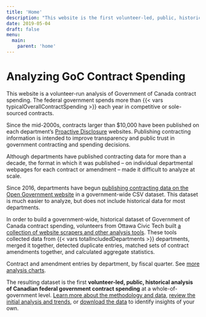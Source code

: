 ```yaml
---
title: 'Home'
description: "This website is the first volunteer-led, public, historical analysis of Canadian federal government contract spending at a whole-of-government level."
date: 2019-05-04
draft: false
menu: 
  main:
    parent: 'home'
---
```


# Analyzing GoC Contract Spending

This website is a volunteer-run analysis of Government of Canada contract spending. The federal government spends more than {{< vars typicalOverallContractSpending >}} each year in competitive or sole-sourced contracts.

Since the mid-2000s, contracts larger than $10,000 have been published on each department’s [Proactive Disclosure](https://www.canada.ca/en/treasury-board-secretariat/services/reporting-government-spending/proactive-disclosure-department-agency.html) websites. Publishing contracting information is intended to improve transparency and public trust in government contracting and spending decisions.

Although departments have published contracting data for more than a decade, the format in which it was published – on individual departmental webpages for each contract or amendment – made it difficult to analyze at scale. 

Since 2016, departments have begun [publishing contracting data on the Open Government website](https://open.canada.ca/data/en/dataset/d8f85d91-7dec-4fd1-8055-483b77225d8b) in a government-wide CSV dataset. This dataset is much easier to analyze, but does not include historical data for most departments.

In order to build a government-wide, historical dataset of Government of Canada contract spending, volunteers from Ottawa Civic Tech built [a collection of website scrapers and other analysis tools](https://github.com/GoC-Spending/). These tools collected data from {{< vars totalIncludedDepartments >}} departments, merged it together, detected duplicate entries, matched sets of contract amendments together, and calculated aggregate statistics.

<canvas id="entries-by-department-by-fiscal" width="400" height="290" data-chart-type="year-stacked" data-chart-options="" data-chart-range="[&quot;200809-Q1&quot;,&quot;200809-Q2&quot;,&quot;200809-Q3&quot;,&quot;200809-Q4&quot;,&quot;200910-Q1&quot;,&quot;200910-Q2&quot;,&quot;200910-Q3&quot;,&quot;200910-Q4&quot;,&quot;201011-Q1&quot;,&quot;201011-Q2&quot;,&quot;201011-Q3&quot;,&quot;201011-Q4&quot;,&quot;201112-Q1&quot;,&quot;201112-Q2&quot;,&quot;201112-Q3&quot;,&quot;201112-Q4&quot;,&quot;201213-Q1&quot;,&quot;201213-Q2&quot;,&quot;201213-Q3&quot;,&quot;201213-Q4&quot;,&quot;201314-Q1&quot;,&quot;201314-Q2&quot;,&quot;201314-Q3&quot;,&quot;201314-Q4&quot;,&quot;201415-Q1&quot;,&quot;201415-Q2&quot;,&quot;201415-Q3&quot;,&quot;201415-Q4&quot;,&quot;201516-Q1&quot;,&quot;201516-Q2&quot;,&quot;201516-Q3&quot;,&quot;201516-Q4&quot;,&quot;201617-Q1&quot;,&quot;201617-Q2&quot;,&quot;201617-Q3&quot;,&quot;201617-Q4&quot;,&quot;201718-Q1&quot;,&quot;201718-Q2&quot;,&quot;201718-Q3&quot;,&quot;201718-Q4&quot;]" data-chart-values="[{&quot;label&quot;:&quot;Atlantic Canada Opportunities Agency&quot;,&quot;backgroundColor&quot;:&quot;rgb(241, 185, 0)&quot;,&quot;borderColor&quot;:&quot;rgb(194, 149, 0)&quot;,&quot;data&quot;:[42,33,37,65,46,47,51,74,46,37,32,71,19,6,26,41,23,4,13,38,21,15,27,38,12,20,17,24,13,10,14,20,27,9,23,25,15,14,19,30]},{&quot;label&quot;:&quot;Agriculture and Agri-Food Canada&quot;,&quot;backgroundColor&quot;:&quot;rgb(255, 204, 0)&quot;,&quot;borderColor&quot;:&quot;rgb(204, 163, 0)&quot;,&quot;data&quot;:[0,0,0,0,0,0,0,0,0,0,0,0,0,0,0,0,0,0,0,0,373,399,599,1216,377,391,594,983,435,499,730,1030,502,438,603,873,440,331,510,817]},{&quot;label&quot;:&quot;Administrative Tribunals Support Service of Canada&quot;,&quot;backgroundColor&quot;:&quot;rgb(185, 111, 0)&quot;,&quot;borderColor&quot;:&quot;rgb(148, 89, 0)&quot;,&quot;data&quot;:[0,0,0,0,0,0,0,0,0,0,0,0,0,0,0,0,0,0,0,0,0,0,0,0,0,0,0,0,0,0,0,0,0,0,25,31,25,18,48,50]},{&quot;label&quot;:&quot;Canadian Northern Economic Development Agency&quot;,&quot;backgroundColor&quot;:&quot;rgb(116, 19, 0)&quot;,&quot;borderColor&quot;:&quot;rgb(92, 15, 0)&quot;,&quot;data&quot;:[0,0,0,0,0,0,0,0,0,0,0,0,0,0,0,0,0,0,0,0,0,0,0,0,0,0,0,0,0,0,0,0,0,0,4,5,4,4,1,5]},{&quot;label&quot;:&quot;Courts Administration Service&quot;,&quot;backgroundColor&quot;:&quot;rgb(102, 0, 0)&quot;,&quot;borderColor&quot;:&quot;rgb(82, 0, 0)&quot;,&quot;data&quot;:[0,0,0,0,0,0,0,0,0,0,0,0,0,0,0,0,0,0,0,0,0,0,0,0,0,0,0,0,0,0,0,0,0,0,0,23,27,14,33,63]},{&quot;label&quot;:&quot;Canada Border Services Agency&quot;,&quot;backgroundColor&quot;:&quot;rgb(130, 37, 0)&quot;,&quot;borderColor&quot;:&quot;rgb(102, 29, 0)&quot;,&quot;data&quot;:[0,0,0,0,0,0,0,0,0,0,0,0,0,0,0,0,0,0,0,0,0,0,0,0,171,155,168,259,164,178,138,315,222,171,143,259,152,178,427,351]},{&quot;label&quot;:&quot;cc&quot;,&quot;backgroundColor&quot;:&quot;rgb(199, 130, 0)&quot;,&quot;borderColor&quot;:&quot;rgb(158, 103, 0)&quot;,&quot;data&quot;:[13,10,10,15,19,10,6,14,19,7,12,24,12,11,4,13,21,11,14,6,22,8,15,12,14,16,7,17,24,6,8,14,17,17,18,15,22,20,0,0]},{&quot;label&quot;:&quot;Canadian Centre for Occupational Health and Safety&quot;,&quot;backgroundColor&quot;:&quot;rgb(172, 93, 0)&quot;,&quot;borderColor&quot;:&quot;rgb(138, 73, 0)&quot;,&quot;data&quot;:[0,0,0,0,0,0,0,0,0,0,0,0,0,0,0,0,0,0,0,0,0,0,0,0,0,0,0,0,0,0,0,0,0,0,0,5,4,10,5,4]},{&quot;label&quot;:&quot;Canadian Environmental Assessment Agency&quot;,&quot;backgroundColor&quot;:&quot;rgb(227, 167, 0)&quot;,&quot;borderColor&quot;:&quot;rgb(184, 135, 0)&quot;,&quot;data&quot;:[30,21,18,19,19,22,22,22,13,5,6,19,10,10,6,7,6,3,10,32,23,20,13,13,8,2,8,8,5,1,2,6,14,10,13,25,6,3,7,8]},{&quot;label&quot;:&quot;Canada Economic Development for Quebec Regions&quot;,&quot;backgroundColor&quot;:&quot;rgb(158, 74, 0)&quot;,&quot;borderColor&quot;:&quot;rgb(128, 60, 0)&quot;,&quot;data&quot;:[50,28,34,49,35,38,38,36,36,46,34,34,47,11,25,26,16,18,18,22,27,19,19,15,9,15,12,23,19,8,8,24,15,11,26,29,15,9,11,26]},{&quot;label&quot;:&quot;Canadian Food Inspection Agency&quot;,&quot;backgroundColor&quot;:&quot;rgb(213, 148, 0)&quot;,&quot;borderColor&quot;:&quot;rgb(173, 121, 0)&quot;,&quot;data&quot;:[0,0,0,0,0,0,0,0,0,0,0,0,143,139,218,0,131,199,266,316,154,185,244,382,119,138,161,354,136,186,155,261,140,160,209,612,129,124,189,201]},{&quot;label&quot;:&quot;Canadian Grain Commission&quot;,&quot;backgroundColor&quot;:&quot;rgb(144, 56, 0)&quot;,&quot;borderColor&quot;:&quot;rgb(112, 43, 0)&quot;,&quot;data&quot;:[0,0,0,0,0,0,0,0,0,0,0,0,0,0,0,0,0,0,0,0,0,0,0,0,0,0,0,0,0,0,0,0,0,0,1,41,32,41,23,28]},{&quot;label&quot;:&quot;Canadian Human Rights Commission&quot;,&quot;backgroundColor&quot;:&quot;rgb(241, 185, 0)&quot;,&quot;borderColor&quot;:&quot;rgb(194, 149, 0)&quot;,&quot;data&quot;:[0,0,0,0,0,0,0,0,0,0,0,0,0,0,0,0,0,0,0,0,0,0,0,0,0,0,0,0,0,0,0,24,0,0,0,0,0,0,0,29]},{&quot;label&quot;:&quot;Canadian Intergovernmental Conference Secretariat&quot;,&quot;backgroundColor&quot;:&quot;rgb(255, 204, 0)&quot;,&quot;borderColor&quot;:&quot;rgb(204, 163, 0)&quot;,&quot;data&quot;:[0,0,0,0,0,0,0,0,0,0,0,0,0,0,0,0,0,0,0,0,0,0,0,0,0,0,0,0,0,0,0,0,0,0,0,0,0,0,0,6]},{&quot;label&quot;:&quot;Canadian Institutes of Health Research&quot;,&quot;backgroundColor&quot;:&quot;rgb(185, 111, 0)&quot;,&quot;borderColor&quot;:&quot;rgb(148, 89, 0)&quot;,&quot;data&quot;:[0,0,0,0,0,0,0,0,0,0,0,0,0,0,0,0,0,0,0,0,0,0,0,0,0,0,0,0,0,0,0,65,17,0,61,89,29,36,32,49]},{&quot;label&quot;:&quot;Canadian Nuclear Safety Commission&quot;,&quot;backgroundColor&quot;:&quot;rgb(116, 19, 0)&quot;,&quot;borderColor&quot;:&quot;rgb(92, 15, 0)&quot;,&quot;data&quot;:[83,75,66,163,81,79,73,232,81,86,124,196,102,77,108,0,64,62,73,131,78,62,62,103,58,69,68,82,48,56,50,53,57,42,50,88,60,55,45,87]},{&quot;label&quot;:&quot;Civilian Review and Complaints Commission for the RCMP&quot;,&quot;backgroundColor&quot;:&quot;rgb(102, 0, 0)&quot;,&quot;borderColor&quot;:&quot;rgb(82, 0, 0)&quot;,&quot;data&quot;:[0,0,0,0,0,0,0,0,0,0,0,0,0,0,0,0,0,0,0,0,0,0,0,0,0,0,0,0,0,0,0,0,0,0,0,15,16,7,0,27]},{&quot;label&quot;:&quot;Canada Revenue Agency&quot;,&quot;backgroundColor&quot;:&quot;rgb(130, 37, 0)&quot;,&quot;borderColor&quot;:&quot;rgb(102, 29, 0)&quot;,&quot;data&quot;:[522,485,588,1053,463,423,592,856,301,474,629,1339,475,503,667,1202,241,314,479,540,226,207,360,415,201,228,261,333,179,151,202,0,248,251,240,716,330,301,248,549]},{&quot;label&quot;:&quot;Canadian Radio-television and Telecommunications Commission&quot;,&quot;backgroundColor&quot;:&quot;rgb(199, 130, 0)&quot;,&quot;borderColor&quot;:&quot;rgb(158, 103, 0)&quot;,&quot;data&quot;:[0,0,0,0,0,0,0,0,0,0,0,0,0,0,0,0,0,0,0,0,0,0,0,0,0,0,0,0,0,0,0,0,0,0,26,0,63,6,34,38]},{&quot;label&quot;:&quot;Canadian Space Agency&quot;,&quot;backgroundColor&quot;:&quot;rgb(172, 93, 0)&quot;,&quot;borderColor&quot;:&quot;rgb(138, 73, 0)&quot;,&quot;data&quot;:[121,98,152,200,117,130,166,143,106,113,133,129,99,91,124,100,65,75,75,117,74,87,73,78,66,89,77,123,88,58,78,99,96,64,97,153,124,88,131,136]},{&quot;label&quot;:&quot;Correctional Service of Canada&quot;,&quot;backgroundColor&quot;:&quot;rgb(227, 167, 0)&quot;,&quot;borderColor&quot;:&quot;rgb(184, 135, 0)&quot;,&quot;data&quot;:[0,5,4,7,18,9,25,33,39,21,25,54,49,39,45,129,60,62,60,207,145,126,142,1014,1142,673,301,1084,954,783,776,934,639,1234,989,1204,1273,937,1056,1272]},{&quot;label&quot;:&quot;Canada School of Public Service&quot;,&quot;backgroundColor&quot;:&quot;rgb(158, 74, 0)&quot;,&quot;borderColor&quot;:&quot;rgb(128, 60, 0)&quot;,&quot;data&quot;:[0,0,0,0,0,0,0,0,0,0,0,0,0,0,0,0,0,0,49,55,30,52,36,44,33,39,25,62,23,25,30,38,23,20,23,39,24,11,14,30]},{&quot;label&quot;:&quot;Canadian Transportation Agency&quot;,&quot;backgroundColor&quot;:&quot;rgb(213, 148, 0)&quot;,&quot;borderColor&quot;:&quot;rgb(173, 121, 0)&quot;,&quot;data&quot;:[0,0,0,0,0,0,0,0,0,0,0,0,0,0,0,0,0,0,0,0,0,0,0,0,0,0,0,0,0,0,0,22,19,9,9,17,18,16,12,34]},{&quot;label&quot;:&quot;Fisheries and Oceans Canada&quot;,&quot;backgroundColor&quot;:&quot;rgb(144, 56, 0)&quot;,&quot;borderColor&quot;:&quot;rgb(112, 43, 0)&quot;,&quot;data&quot;:[0,0,0,0,0,0,0,0,1659,1578,1624,2240,1729,1388,1358,2200,1427,1379,1419,2090,1399,1228,1314,1800,1356,1274,1298,1968,1453,1525,1666,0,1762,1775,1723,2462,1585,1538,1702,2264]},{&quot;label&quot;:&quot;National Defence&quot;,&quot;backgroundColor&quot;:&quot;rgb(241, 185, 0)&quot;,&quot;borderColor&quot;:&quot;rgb(194, 149, 0)&quot;,&quot;data&quot;:[1791,2095,3477,5930,4335,3899,2967,4218,3202,3895,4254,6265,4461,5363,8410,5810,3861,3832,4078,3887,3331,3984,4570,4196,3228,3260,4108,7773,3534,6173,4002,4580,3494,2805,2056,3033,3038,2691,3489,5333]},{&quot;label&quot;:&quot;Environment and Climate Change Canada&quot;,&quot;backgroundColor&quot;:&quot;rgb(255, 204, 0)&quot;,&quot;borderColor&quot;:&quot;rgb(204, 163, 0)&quot;,&quot;data&quot;:[815,685,816,1391,834,865,1094,1456,1268,837,938,1157,906,718,976,1360,967,697,925,1279,1260,860,958,1055,1223,796,816,871,694,539,655,822,780,476,581,770,680,0,606,638]},{&quot;label&quot;:&quot;Elections Canada&quot;,&quot;backgroundColor&quot;:&quot;rgb(185, 111, 0)&quot;,&quot;borderColor&quot;:&quot;rgb(148, 89, 0)&quot;,&quot;data&quot;:[0,0,0,0,0,0,0,0,0,0,0,0,0,0,0,0,0,0,0,0,0,0,0,0,0,0,0,0,0,0,0,0,0,0,0,152,61,57,84,119]},{&quot;label&quot;:&quot;Employment and Social Development Canada&quot;,&quot;backgroundColor&quot;:&quot;rgb(116, 19, 0)&quot;,&quot;borderColor&quot;:&quot;rgb(92, 15, 0)&quot;,&quot;data&quot;:[300,305,330,413,446,397,545,813,376,369,503,646,399,347,394,612,223,242,319,460,226,242,294,374,206,274,326,325,264,257,240,359,279,250,296,506,279,250,378,575]},{&quot;label&quot;:&quot;Financial Consumer Agency of Canada&quot;,&quot;backgroundColor&quot;:&quot;rgb(102, 0, 0)&quot;,&quot;borderColor&quot;:&quot;rgb(82, 0, 0)&quot;,&quot;data&quot;:[15,10,9,9,20,21,18,15,32,22,10,24,38,17,15,13,32,20,6,13,18,7,5,13,20,18,9,19,17,12,11,19,12,6,19,18,20,17,24,29]},{&quot;label&quot;:&quot;Federal Economic Development Agency for Southern Ontario&quot;,&quot;backgroundColor&quot;:&quot;rgb(130, 37, 0)&quot;,&quot;borderColor&quot;:&quot;rgb(102, 29, 0)&quot;,&quot;data&quot;:[0,0,0,0,0,0,39,35,61,41,88,71,52,33,28,49,35,24,35,41,25,10,13,24,22,11,21,40,30,8,17,13,23,6,6,16,11,6,6,11]},{&quot;label&quot;:&quot;Department of Finance Canada&quot;,&quot;backgroundColor&quot;:&quot;rgb(199, 130, 0)&quot;,&quot;borderColor&quot;:&quot;rgb(158, 103, 0)&quot;,&quot;data&quot;:[65,59,59,84,80,55,47,81,62,33,37,71,47,56,50,66,31,28,57,50,36,35,37,35,40,46,40,39,39,21,28,32,65,18,46,46,58,22,32,49]},{&quot;label&quot;:&quot;Financial Transactions and Reports Analysis Centre of Canada&quot;,&quot;backgroundColor&quot;:&quot;rgb(172, 93, 0)&quot;,&quot;borderColor&quot;:&quot;rgb(138, 73, 0)&quot;,&quot;data&quot;:[19,9,18,17,12,11,10,32,6,8,19,42,15,17,18,40,14,9,16,31,6,2,9,7,2,1,4,11,1,4,4,8,3,2,3,23,4,2,7,23]},{&quot;label&quot;:&quot;Office of the Commissioner for Federal Judicial Affairs Canada&quot;,&quot;backgroundColor&quot;:&quot;rgb(227, 167, 0)&quot;,&quot;borderColor&quot;:&quot;rgb(184, 135, 0)&quot;,&quot;data&quot;:[17,9,11,10,32,13,7,16,35,9,14,23,47,20,15,48,16,16,21,57,20,10,23,60,19,15,19,45,19,22,30,20,15,14,32,20,28,15,38,20]},{&quot;label&quot;:&quot;Farm Products Council of Canada&quot;,&quot;backgroundColor&quot;:&quot;rgb(158, 74, 0)&quot;,&quot;borderColor&quot;:&quot;rgb(128, 60, 0)&quot;,&quot;data&quot;:[0,0,0,0,0,0,0,0,0,0,0,0,0,0,0,0,0,0,0,0,0,0,0,0,0,0,0,0,0,0,0,0,0,0,1,0,1,0,1,0]},{&quot;label&quot;:&quot;Global Affairs Canada&quot;,&quot;backgroundColor&quot;:&quot;rgb(213, 148, 0)&quot;,&quot;borderColor&quot;:&quot;rgb(173, 121, 0)&quot;,&quot;data&quot;:[776,734,417,504,674,350,681,926,807,689,711,1151,710,620,672,1031,587,491,704,957,770,627,646,963,839,720,724,956,892,692,733,910,811,657,629,975,881,790,961,1514]},{&quot;label&quot;:&quot;Health Canada&quot;,&quot;backgroundColor&quot;:&quot;rgb(144, 56, 0)&quot;,&quot;borderColor&quot;:&quot;rgb(112, 43, 0)&quot;,&quot;data&quot;:[0,0,0,0,0,0,0,0,0,0,707,974,840,703,718,975,783,604,777,783,180,933,723,855,752,473,567,755,539,456,514,674,505,424,622,597,440,374,434,547]},{&quot;label&quot;:&quot;Innovation, Science and Economic Development Canada&quot;,&quot;backgroundColor&quot;:&quot;rgb(241, 185, 0)&quot;,&quot;borderColor&quot;:&quot;rgb(194, 149, 0)&quot;,&quot;data&quot;:[393,287,408,599,373,277,388,567,304,232,376,594,243,212,368,627,255,195,288,509,244,241,309,518,270,254,303,398,317,241,280,405,280,288,295,434,326,304,319,553]},{&quot;label&quot;:&quot;International Joint Commission&quot;,&quot;backgroundColor&quot;:&quot;rgb(255, 204, 0)&quot;,&quot;borderColor&quot;:&quot;rgb(204, 163, 0)&quot;,&quot;data&quot;:[0,0,0,0,0,0,0,0,0,0,0,0,0,0,0,0,0,0,0,0,0,0,0,0,0,0,0,0,0,0,0,0,0,0,0,0,4,6,8,14]},{&quot;label&quot;:&quot;Crown-Indigenous Relations and Northern Affairs Canada&quot;,&quot;backgroundColor&quot;:&quot;rgb(185, 111, 0)&quot;,&quot;borderColor&quot;:&quot;rgb(148, 89, 0)&quot;,&quot;data&quot;:[0,0,0,0,0,0,0,0,0,0,0,0,0,0,0,0,0,0,0,0,326,261,233,360,418,333,259,406,255,197,237,293,232,177,272,293,248,275,199,313]},{&quot;label&quot;:&quot;Infrastructure Canada&quot;,&quot;backgroundColor&quot;:&quot;rgb(116, 19, 0)&quot;,&quot;borderColor&quot;:&quot;rgb(92, 15, 0)&quot;,&quot;data&quot;:[18,19,7,27,17,35,21,35,24,34,13,35,18,26,17,22,23,10,13,18,12,11,8,17,23,22,20,20,24,25,13,28,26,30,21,66,28,36,28,29]},{&quot;label&quot;:&quot;Immigration, Refugees and Citizenship Canada&quot;,&quot;backgroundColor&quot;:&quot;rgb(102, 0, 0)&quot;,&quot;borderColor&quot;:&quot;rgb(82, 0, 0)&quot;,&quot;data&quot;:[0,0,0,0,0,0,0,0,223,253,298,287,228,154,190,301,209,117,244,378,253,147,228,282,140,147,168,285,143,197,208,281,160,190,195,220,145,219,182,264]},{&quot;label&quot;:&quot;Indigenous Services Canada&quot;,&quot;backgroundColor&quot;:&quot;rgb(130, 37, 0)&quot;,&quot;borderColor&quot;:&quot;rgb(102, 29, 0)&quot;,&quot;data&quot;:[0,0,0,0,0,0,0,0,0,0,0,0,0,0,0,0,0,0,0,0,0,0,0,0,0,0,0,0,0,0,0,0,0,0,0,0,0,0,39,153]},{&quot;label&quot;:&quot;Department of Justice&quot;,&quot;backgroundColor&quot;:&quot;rgb(199, 130, 0)&quot;,&quot;borderColor&quot;:&quot;rgb(158, 103, 0)&quot;,&quot;data&quot;:[169,150,201,211,273,152,166,219,174,125,124,208,151,115,152,245,122,78,99,175,129,116,110,174,91,75,108,142,131,101,110,204,131,81,93,131,109,86,78,107]},{&quot;label&quot;:&quot;Library and Archives Canada&quot;,&quot;backgroundColor&quot;:&quot;rgb(172, 93, 0)&quot;,&quot;borderColor&quot;:&quot;rgb(138, 73, 0)&quot;,&quot;data&quot;:[0,0,0,0,0,0,0,0,0,0,0,0,0,0,0,0,0,0,0,77,49,56,75,103,60,50,50,75,51,39,38,64,42,36,36,67,34,46,46,70]},{&quot;label&quot;:&quot;Military Grievances External Review Committee&quot;,&quot;backgroundColor&quot;:&quot;rgb(227, 167, 0)&quot;,&quot;borderColor&quot;:&quot;rgb(184, 135, 0)&quot;,&quot;data&quot;:[0,0,0,0,0,0,0,0,0,0,0,0,0,0,0,0,0,0,0,0,0,0,0,0,0,0,0,0,0,2,0,0,22,3,17,8,1,2,6,8]},{&quot;label&quot;:&quot;Military Police Complaints Commission of Canada&quot;,&quot;backgroundColor&quot;:&quot;rgb(158, 74, 0)&quot;,&quot;borderColor&quot;:&quot;rgb(128, 60, 0)&quot;,&quot;data&quot;:[0,0,0,0,0,0,0,0,0,0,0,0,0,0,0,0,0,0,0,0,0,0,0,0,0,0,0,0,0,0,0,0,8,5,5,3,6,4,5,10]},{&quot;label&quot;:&quot;National Energy Board&quot;,&quot;backgroundColor&quot;:&quot;rgb(213, 148, 0)&quot;,&quot;borderColor&quot;:&quot;rgb(173, 121, 0)&quot;,&quot;data&quot;:[0,0,0,0,0,0,0,0,0,0,0,0,0,0,0,0,0,0,0,0,0,0,0,0,0,0,0,0,0,0,0,76,45,51,51,82,82,33,31,70]},{&quot;label&quot;:&quot;National Film Board&quot;,&quot;backgroundColor&quot;:&quot;rgb(144, 56, 0)&quot;,&quot;borderColor&quot;:&quot;rgb(112, 43, 0)&quot;,&quot;data&quot;:[0,0,0,0,0,0,0,0,0,0,0,0,0,0,0,0,0,0,0,0,0,0,0,0,0,0,0,0,0,0,0,0,0,0,0,46,40,37,47,92]},{&quot;label&quot;:&quot;National Research Council Canada&quot;,&quot;backgroundColor&quot;:&quot;rgb(241, 185, 0)&quot;,&quot;borderColor&quot;:&quot;rgb(194, 149, 0)&quot;,&quot;data&quot;:[0,0,0,0,581,540,695,1012,446,466,621,1190,427,404,568,1036,267,288,607,864,418,454,610,893,427,355,581,898,568,529,707,857,614,591,707,962,691,616,699,1015]},{&quot;label&quot;:&quot;Natural Resources Canada&quot;,&quot;backgroundColor&quot;:&quot;rgb(255, 204, 0)&quot;,&quot;borderColor&quot;:&quot;rgb(204, 163, 0)&quot;,&quot;data&quot;:[0,0,0,0,0,0,0,0,0,0,0,0,400,413,490,794,302,368,564,728,343,359,414,791,370,343,484,864,362,419,489,718,341,357,488,881,380,404,475,885]},{&quot;label&quot;:&quot;Natural Sciences and Engineering Research Council of Canada&quot;,&quot;backgroundColor&quot;:&quot;rgb(185, 111, 0)&quot;,&quot;borderColor&quot;:&quot;rgb(148, 89, 0)&quot;,&quot;data&quot;:[0,0,0,0,0,0,0,0,0,0,0,0,0,0,0,0,0,0,0,0,0,0,0,0,0,0,0,0,0,0,0,0,0,0,0,0,43,16,12,75]},{&quot;label&quot;:&quot;Office of the Auditor General of Canada&quot;,&quot;backgroundColor&quot;:&quot;rgb(116, 19, 0)&quot;,&quot;borderColor&quot;:&quot;rgb(92, 15, 0)&quot;,&quot;data&quot;:[0,0,0,0,0,0,0,0,0,0,0,0,0,0,0,0,0,0,0,0,0,0,0,0,0,0,0,0,0,0,0,0,0,0,0,81,52,23,36,84]},{&quot;label&quot;:&quot;The Correctional Investigator Canada&quot;,&quot;backgroundColor&quot;:&quot;rgb(102, 0, 0)&quot;,&quot;borderColor&quot;:&quot;rgb(82, 0, 0)&quot;,&quot;data&quot;:[0,0,0,0,0,0,0,0,0,0,0,0,0,0,0,0,0,0,0,0,0,0,0,0,0,0,0,0,0,0,0,0,0,0,0,3,1,2,0,2]},{&quot;label&quot;:&quot;Office of the Commissioner of Lobbying of Canada&quot;,&quot;backgroundColor&quot;:&quot;rgb(130, 37, 0)&quot;,&quot;borderColor&quot;:&quot;rgb(102, 29, 0)&quot;,&quot;data&quot;:[0,0,0,0,0,0,0,0,0,0,0,0,0,0,0,0,0,0,0,0,0,0,0,0,0,0,0,0,0,0,0,0,0,0,0,0,0,0,0,17]},{&quot;label&quot;:&quot;Office of the Commissioner of Official Languages&quot;,&quot;backgroundColor&quot;:&quot;rgb(199, 130, 0)&quot;,&quot;borderColor&quot;:&quot;rgb(158, 103, 0)&quot;,&quot;data&quot;:[0,0,0,0,0,0,0,0,0,0,0,0,0,0,0,0,0,0,0,0,0,0,0,0,0,0,0,0,0,0,0,0,0,0,0,22,12,13,23,37]},{&quot;label&quot;:&quot;Office of the Information Commissioner of Canada&quot;,&quot;backgroundColor&quot;:&quot;rgb(172, 93, 0)&quot;,&quot;borderColor&quot;:&quot;rgb(138, 73, 0)&quot;,&quot;data&quot;:[0,0,0,0,0,0,0,0,0,0,0,0,0,0,0,0,0,0,0,0,0,0,0,0,0,0,0,0,0,0,0,0,0,0,0,0,0,0,0,32]},{&quot;label&quot;:&quot;Office of the Privacy Commissioner of Canada&quot;,&quot;backgroundColor&quot;:&quot;rgb(227, 167, 0)&quot;,&quot;borderColor&quot;:&quot;rgb(184, 135, 0)&quot;,&quot;data&quot;:[0,0,0,0,0,0,0,0,0,0,0,0,0,0,0,0,0,0,0,0,0,0,0,0,0,0,0,0,0,0,0,0,0,0,0,0,0,0,0,0]},{&quot;label&quot;:&quot;Office of the Superintendent of Financial Institutions Canada&quot;,&quot;backgroundColor&quot;:&quot;rgb(158, 74, 0)&quot;,&quot;borderColor&quot;:&quot;rgb(128, 60, 0)&quot;,&quot;data&quot;:[0,0,0,0,0,0,0,0,0,0,0,0,0,0,0,0,0,0,0,0,0,0,0,0,0,0,0,0,0,0,0,0,67,54,60,98,66,66,62,117]},{&quot;label&quot;:&quot;Office of the Secretary to the Governor General&quot;,&quot;backgroundColor&quot;:&quot;rgb(213, 148, 0)&quot;,&quot;borderColor&quot;:&quot;rgb(173, 121, 0)&quot;,&quot;data&quot;:[0,0,0,0,0,0,0,0,0,0,0,0,0,0,0,0,0,0,0,0,0,0,0,0,0,0,0,0,0,0,0,0,0,0,0,29,17,11,14,15]},{&quot;label&quot;:&quot;Office of the Taxpayers Ombudsman&quot;,&quot;backgroundColor&quot;:&quot;rgb(144, 56, 0)&quot;,&quot;borderColor&quot;:&quot;rgb(112, 43, 0)&quot;,&quot;data&quot;:[2,3,0,1,1,1,1,1,0,0,0,0,0,1,0,0,0,0,0,0,0,3,0,1,1,0,1,0,0,0,0,0,0,1,0,0,0,0,0,0]},{&quot;label&quot;:&quot;Parole Board of Canada&quot;,&quot;backgroundColor&quot;:&quot;rgb(241, 185, 0)&quot;,&quot;borderColor&quot;:&quot;rgb(194, 149, 0)&quot;,&quot;data&quot;:[0,0,0,0,2,11,13,33,12,5,11,46,17,16,14,46,10,12,23,64,18,11,16,44,12,10,9,41,6,14,10,23,0,5,6,1,12,8,8,22]},{&quot;label&quot;:&quot;Parks Canada&quot;,&quot;backgroundColor&quot;:&quot;rgb(255, 204, 0)&quot;,&quot;borderColor&quot;:&quot;rgb(204, 163, 0)&quot;,&quot;data&quot;:[527,444,406,583,552,537,477,735,546,514,520,768,532,424,454,567,435,374,372,523,477,532,633,830,585,653,669,813,785,889,876,1053,874,776,840,1086,1016,1009,778,880]},{&quot;label&quot;:&quot;Canadian Heritage&quot;,&quot;backgroundColor&quot;:&quot;rgb(185, 111, 0)&quot;,&quot;borderColor&quot;:&quot;rgb(148, 89, 0)&quot;,&quot;data&quot;:[195,162,112,198,169,111,118,239,89,98,101,160,71,74,69,105,77,44,27,40,44,47,54,90,91,48,99,160,105,76,103,99,112,67,140,210,151,78,137,212]},{&quot;label&quot;:&quot;Privy Council Office&quot;,&quot;backgroundColor&quot;:&quot;rgb(116, 19, 0)&quot;,&quot;borderColor&quot;:&quot;rgb(92, 15, 0)&quot;,&quot;data&quot;:[74,62,67,110,95,69,71,117,70,48,73,141,58,45,45,137,39,21,41,84,43,51,57,86,44,35,35,58,46,36,44,53,50,58,60,109,84,88,84,119]},{&quot;label&quot;:&quot;Public Health Agency of Canada&quot;,&quot;backgroundColor&quot;:&quot;rgb(102, 0, 0)&quot;,&quot;borderColor&quot;:&quot;rgb(82, 0, 0)&quot;,&quot;data&quot;:[0,0,0,0,0,0,0,0,0,0,707,974,840,703,718,975,783,604,777,783,180,933,723,855,752,473,567,755,539,456,514,674,505,424,622,303,157,123,220,302]},{&quot;label&quot;:&quot;Patented Medicine Prices Review Board Canada&quot;,&quot;backgroundColor&quot;:&quot;rgb(130, 37, 0)&quot;,&quot;borderColor&quot;:&quot;rgb(102, 29, 0)&quot;,&quot;data&quot;:[0,0,0,0,0,0,0,0,0,0,0,0,0,0,0,0,0,0,0,0,0,0,0,0,0,0,0,0,0,0,0,0,0,0,2,13,8,3,5,8]},{&quot;label&quot;:&quot;Public Prosecution Service of Canada&quot;,&quot;backgroundColor&quot;:&quot;rgb(199, 130, 0)&quot;,&quot;borderColor&quot;:&quot;rgb(158, 103, 0)&quot;,&quot;data&quot;:[36,24,34,32,45,32,21,43,32,21,17,43,34,20,20,42,43,22,23,36,57,30,20,258,34,15,24,231,25,15,17,79,36,13,10,28,36,24,17,36]},{&quot;label&quot;:&quot;Passport Canada&quot;,&quot;backgroundColor&quot;:&quot;rgb(172, 93, 0)&quot;,&quot;borderColor&quot;:&quot;rgb(138, 73, 0)&quot;,&quot;data&quot;:[0,0,0,0,0,0,0,0,93,54,59,76,98,53,53,140,60,1,61,63,95,37,90,0,24,16,26,10,0,0,0,0,0,0,0,0,0,0,0,0]},{&quot;label&quot;:&quot;Public Safety Canada&quot;,&quot;backgroundColor&quot;:&quot;rgb(227, 167, 0)&quot;,&quot;borderColor&quot;:&quot;rgb(184, 135, 0)&quot;,&quot;data&quot;:[86,67,67,118,66,72,83,183,52,61,84,184,50,48,97,190,32,61,86,134,32,49,75,117,29,52,70,123,34,39,73,146,49,73,82,130,52,43,71,98]},{&quot;label&quot;:&quot;Public Service Commission of Canada&quot;,&quot;backgroundColor&quot;:&quot;rgb(158, 74, 0)&quot;,&quot;borderColor&quot;:&quot;rgb(128, 60, 0)&quot;,&quot;data&quot;:[44,43,57,116,30,34,58,72,18,16,53,71,24,28,47,54,16,23,16,46,18,1,0,9,0,0,2,28,12,15,20,27,0,0,26,30,20,8,20,21]},{&quot;label&quot;:&quot;Office of the Public Sector Integrity Commissioner of Canada&quot;,&quot;backgroundColor&quot;:&quot;rgb(213, 148, 0)&quot;,&quot;borderColor&quot;:&quot;rgb(173, 121, 0)&quot;,&quot;data&quot;:[0,0,0,0,0,0,0,0,0,0,0,0,0,0,0,0,0,0,0,0,0,0,0,0,0,0,0,0,0,0,0,0,2,1,4,7,4,3,4,8]},{&quot;label&quot;:&quot;Public Services and Procurement Canada&quot;,&quot;backgroundColor&quot;:&quot;rgb(144, 56, 0)&quot;,&quot;borderColor&quot;:&quot;rgb(112, 43, 0)&quot;,&quot;data&quot;:[2221,2333,2140,3492,2253,2282,2177,3022,2067,2349,2561,3410,1909,1988,2209,3015,1713,1744,2152,2701,1963,1672,1964,2270,1579,1775,1842,2210,1671,1584,1914,2004,1811,1979,2253,1986,1606,1799,2065,2446]},{&quot;label&quot;:&quot;Royal Canadian Mounted Police&quot;,&quot;backgroundColor&quot;:&quot;rgb(241, 185, 0)&quot;,&quot;borderColor&quot;:&quot;rgb(194, 149, 0)&quot;,&quot;data&quot;:[930,835,988,1682,872,729,732,1064,821,639,718,1347,651,621,799,1301,653,532,715,1199,617,696,847,1171,689,789,812,1016,873,644,840,1214,863,835,881,1323,874,850,980,1399]},{&quot;label&quot;:&quot;Security Intelligence Review Committee&quot;,&quot;backgroundColor&quot;:&quot;rgb(255, 204, 0)&quot;,&quot;borderColor&quot;:&quot;rgb(204, 163, 0)&quot;,&quot;data&quot;:[0,0,0,0,0,0,0,0,0,0,0,0,0,0,0,0,0,0,0,0,0,0,0,0,0,0,0,0,0,0,1,1,2,3,2,3,6,5,3,7]},{&quot;label&quot;:&quot;Shared Services Canada&quot;,&quot;backgroundColor&quot;:&quot;rgb(185, 111, 0)&quot;,&quot;borderColor&quot;:&quot;rgb(148, 89, 0)&quot;,&quot;data&quot;:[0,0,0,0,0,0,0,0,0,0,0,0,0,0,0,10,370,363,712,1884,466,510,556,1481,373,272,380,828,342,424,0,0,408,313,430,1107,492,522,612,1266]},{&quot;label&quot;:&quot;Social Sciences and Humanities Research Council of Canada&quot;,&quot;backgroundColor&quot;:&quot;rgb(116, 19, 0)&quot;,&quot;borderColor&quot;:&quot;rgb(92, 15, 0)&quot;,&quot;data&quot;:[0,0,0,0,0,0,0,0,0,0,0,0,0,0,0,0,0,0,0,0,0,0,0,0,0,0,0,0,0,0,0,0,0,0,0,0,8,8,13,8]},{&quot;label&quot;:&quot;Statistics Canada&quot;,&quot;backgroundColor&quot;:&quot;rgb(102, 0, 0)&quot;,&quot;borderColor&quot;:&quot;rgb(82, 0, 0)&quot;,&quot;data&quot;:[90,73,88,189,62,145,103,313,84,123,155,273,98,89,94,192,39,56,57,101,75,66,106,159,67,57,61,103,68,81,104,143,72,58,63,79,49,34,51,115]},{&quot;label&quot;:&quot;Status of Women Canada&quot;,&quot;backgroundColor&quot;:&quot;rgb(130, 37, 0)&quot;,&quot;borderColor&quot;:&quot;rgb(102, 29, 0)&quot;,&quot;data&quot;:[0,0,0,0,0,0,0,0,0,0,0,0,0,0,0,0,0,0,0,0,0,0,0,0,0,0,0,0,0,0,0,0,0,0,0,15,17,25,11,30]},{&quot;label&quot;:&quot;Treasury Board of Canada Secretariat&quot;,&quot;backgroundColor&quot;:&quot;rgb(199, 130, 0)&quot;,&quot;borderColor&quot;:&quot;rgb(158, 103, 0)&quot;,&quot;data&quot;:[85,85,88,98,166,119,116,141,124,126,93,132,110,74,80,157,52,29,53,133,40,44,70,75,34,42,43,81,46,34,42,76,48,63,53,60,50,49,48,113]},{&quot;label&quot;:&quot;Transport Canada&quot;,&quot;backgroundColor&quot;:&quot;rgb(172, 93, 0)&quot;,&quot;borderColor&quot;:&quot;rgb(138, 73, 0)&quot;,&quot;data&quot;:[0,0,0,0,0,0,0,0,0,0,0,0,385,354,416,431,220,245,259,383,255,298,384,571,279,305,421,564,335,295,307,329,216,186,226,437,227,281,372,606]},{&quot;label&quot;:&quot;Transportation Safety Board of Canada&quot;,&quot;backgroundColor&quot;:&quot;rgb(227, 167, 0)&quot;,&quot;borderColor&quot;:&quot;rgb(184, 135, 0)&quot;,&quot;data&quot;:[0,0,0,0,0,0,0,0,0,0,0,0,0,0,0,0,0,0,0,0,0,0,0,0,0,0,0,0,0,0,0,0,0,0,0,3,21,8,11,22]},{&quot;label&quot;:&quot;Veterans Affairs Canada&quot;,&quot;backgroundColor&quot;:&quot;rgb(158, 74, 0)&quot;,&quot;borderColor&quot;:&quot;rgb(128, 60, 0)&quot;,&quot;data&quot;:[0,0,0,0,0,0,0,0,0,0,0,143,98,86,73,119,74,95,89,135,98,106,97,101,103,87,74,144,86,88,144,162,50,36,0,49,44,39,27,49]},{&quot;label&quot;:&quot;Veterans Review and Appeal Board&quot;,&quot;backgroundColor&quot;:&quot;rgb(213, 148, 0)&quot;,&quot;borderColor&quot;:&quot;rgb(173, 121, 0)&quot;,&quot;data&quot;:[0,0,0,0,0,0,0,0,0,0,0,0,1,0,2,6,0,0,1,6,0,1,0,2,0,0,0,0,3,0,2,3,0,1,1,0,0,0,0,0]},{&quot;label&quot;:&quot;Western Economic Diversification Canada&quot;,&quot;backgroundColor&quot;:&quot;rgb(144, 56, 0)&quot;,&quot;borderColor&quot;:&quot;rgb(112, 43, 0)&quot;,&quot;data&quot;:[0,0,0,0,0,0,0,0,0,0,0,0,0,0,0,0,0,0,0,0,0,0,0,0,0,0,0,0,0,0,0,0,0,0,0,0,0,0,0,0]}]"></canvas>

<p class="text-right mb-4">Contract and amendment entries by department, by fiscal quarter. See <a href="/analysis/">more analysis charts</a>.</p>

The resulting dataset is the first **volunteer-led, public, historical analysis of Canadian federal government contract spending** at a whole-of-government level. [Learn more about the methodology and data](/methodology/), [review the initial analysis and trends](/analysis/), or [download the data](/download/) to identify insights of your own.

